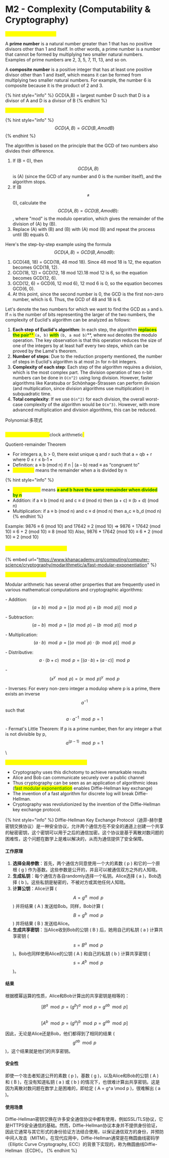 # M2 - Complexity (Computability & Cryptography)

<mark style="color:yellow;">**Primes and Composites**</mark>

A **prime number** is a natural number greater than 1 that has no positive divisors other than 1 and itself. In other words, a prime number is a number that cannot be formed by multiplying two smaller natural numbers. Examples of prime numbers are 2, 3, 5, 7, 11, 13, and so on.

A **composite number** is a positive integer that has at least one positive divisor other than 1 and itself, which means it can be formed from multiplying two smaller natural numbers. For example, the number 6 is composite because it is the product of 2 and 3.

{% hint style="info" %}
GCD(A,B) = largest number D such that D is a divisor of A and D is a divisor of B
{% endhint %}

<mark style="color:yellow;">**Euclid's algorithm**</mark>

{% hint style="info" %}
$$GCD(A,B) = GCD(B, A   mod B)$$
{% endhint %}

The algorithm is based on the principle that the GCD of two numbers also divides their difference.

1. If (B = 0), then $$GCD(A, B)$$is (A) (since the GCD of any number and 0 is the number itself), and the algorithm stops.
2. If (B $$\neq$$ 0), calculate the $$GCD(A, B) = GCD(B,  Amod B):$$, where "mod" is the modulo operation, which gives the remainder of the division of (A) by (B).
3. Replace (A) with (B) and (B) with (A) mod (B) and repeat the process until (B) equals 0.

Here's the step-by-step example using the formula $$GCD(A, B) = GCD(B, Amod B):$$

1. GCD(48, 18) = GCD(18, 48 mod 18). Since 48 mod 18 is 12, the equation becomes GCD(18, 12).
2. GCD(18, 12) = GCD(12, 18 mod 12).18 mod 12 is 6, so the equation becomes GCD(12, 6).
3. GCD(12, 6) = GCD(6, 12 mod 6), 12 mod 6 is 0, so the equation becomes GCD(6, 0).
4. At this point, since the second number is 0, the GCD is the first non-zero number, which is 6. Thus, the GCD of 48 and 18 is 6.

Let's denote the two numbers for which we want to find the GCD as `a` and `b`. If `n` is the number of bits representing the larger of the two numbers, the complexity of Euclid's algorithm can be analyzed as follows:

1. **Each step of Euclid's algorithm**: In each step, the algorithm <mark style="color:green;">**replaces the pair**</mark><mark style="color:green;">** **</mark><mark style="color:green;">**`(a, b)`**</mark><mark style="color:green;">** **</mark><mark style="color:green;">**with**</mark><mark style="color:green;">** **</mark><mark style="color:green;">**`(b, a mod b)`**</mark>, where `mod` denotes the modulo operation. The key observation is that this operation reduces the size of one of the integers by at least half every two steps, which can be proved by the Lamé's theorem.
2. **Number of steps**: Due to the reduction property mentioned, the number of steps in Euclid's algorithm is at most `2n` for n-bit integers.
3. **Complexity of each step**: Each step of the algorithm requires a division, which is the most complex part. The division operation of two n-bit numbers can be done in `O(n^2)` using long division. However, faster algorithms like Karatsuba or Schönhage-Strassen can perform division (and multiplication, since division algorithms use multiplication) in subquadratic time.
4. **Total complexity**: If we use `O(n^2)` for each division, the overall worst-case complexity of the algorithm would be `O(n^3)`. However, with more advanced multiplication and division algorithms, this can be reduced.

Polynomial:多项式

<figure><img src="../.gitbook/assets/Screenshot 2024-01-20 at 2.25.04 PM.png" alt=""><figcaption></figcaption></figure>

<mark style="color:yellow;">**Modular Arithmetic (**</mark>clock arithmetic<mark style="color:yellow;">**)**</mark>

Quotient-remainder Theorem&#x20;

* For integers a, b > 0, there exist unique q and r such that a = qb + r where 0 ≤ r ≤ b-1 •
* Definition: a ≡ b (mod n) if n | (a – b) read ≡ as “congruent to”&#x20;
* <mark style="color:yellow;">**“a mod n”**</mark> means the remainder when a is divided by n&#x20;

{% hint style="info" %}
* <mark style="color:yellow;">**a ≡ b (mod n)**</mark> means <mark style="color:green;">**a and b have the same remainder when divided by n**</mark>
* Addition: if a ≡ b (mod n) and c ≡ d (mod n) then (a + c) ≡ (b + d) (mod n)
* Multiplication: if a ≡ b (mod n) and c ≡ d (mod n) then a_c ≡ b_d (mod n)&#x20;
{% endhint %}

Example: 9876 ≡ 6 (mod 10) and 17642 ≡ 2 (mod 10) => 9876 + 17642 (mod 10) ≡ 6 + 2 (mod 10) ≡ 8 (mod 10)   Also, 9876 \* 17642 (mod 10) ≡ 6 \* 2 (mod 10) ≡ 2 (mod 10)

#### <mark style="color:yellow;">Fast Modular Exponentiation</mark>

{% embed url="https://www.khanacademy.org/computing/computer-science/cryptography/modarithmetic/a/fast-modular-exponentiation" %}

<mark style="color:yellow;">**Modular arithmetic**</mark>

Modular arithmetic has several other properties that are frequently used in various mathematical computations and cryptographic algorithms:

\- Addition: $$(a + b) \mod p = [(a \mod p) + (b \mod p)] \mod p$$

\- Subtraction: $$(a - b) \mod p = [(a \mod p) - (b \mod p)] \mod p$$

\- Multiplication: $$(a \cdot b) \mod p = [(a \mod p) \cdot (b \mod p)] \mod p$$

\- Distributive: $$a \cdot (b + c) \mod p = [(a \cdot b) + (a \cdot c)] \mod p$$

\- $$(x^y \mod p) = (x \mod p)^y \mod p$$



\- Inverses: For every non-zero integer a modulop where p is a prime, there exists an inverse $$a^{-1}$$such that $$a \cdot a^{-1} \mod p = 1$$

\- Fermat's Little Theorem: If p is a prime number, then for any integer a that is not divisible by p, $$a^{(p-1)} \mod p = 1$$

\


<mark style="color:yellow;">**Diffie-Hellman Key Exchange Protocol**</mark>

* Cryptography uses this dichotomy to achieve remarkable results&#x20;
* Alice and Bob can communicate securely over a public channel&#x20;
* &#x20;Thus cryptography can be seen as an application of algorithmic ideas (<mark style="color:green;">fast modular exponentiation</mark> enables Diffie-Hellman key exchange)
* The invention of a fast algorithm for discrete log will break Diffie-Hellman.
* Cryptography was revolutionized by the invention of the Diffie-Hellman key exchange protocol.

{% hint style="info" %}
Diffie-Hellman Key Exchange Protocol（迪菲-赫尔曼密钥交换协议）是一种安全协议，允许两个通信方在不安全的通道上创建一个共享的秘密密钥，这个密钥可以用于之后的通信加密。这个协议是基于离散对数问题的困难性，这个问题在数学上是难以解决的，从而为通信提供了安全保障。

#### 工作原理

1. **选择全局参数**：首先，两个通信方同意使用一个大的素数 ( p ) 和它的一个原根 ( g ) 作为基数。这些参数是公开的，并且可以被通信双方之外的人知晓。
2. **生成私钥**：每个通信方各自randomly选择一个私钥。Alice选择 ( a )，Bob选择 ( b )。这些私钥是秘密的，不被对方或其他任何人知晓。
3. **计算公钥**：Alice计算 ( $$A = g^a \mod p$$ ) 并将结果 ( A ) 发送给Bob。同样，Bob计算 ( $$B = g^b \mod p$$ ) 并将结果 ( B ) 发送给Alice。
4. **生成共享密钥**：当Alice收到Bob的公钥 ( B ) 后，她用自己的私钥 ( a ) 计算共享密钥 ( $$s = B^a \mod p$$ )。Bob也同样使用Alice的公钥 ( A ) 和自己的私钥 ( b ) 计算共享密钥 ( $$s = A^b \mod p$$ )。

#### 结果

根据模幂运算的性质，Alice和Bob计算出的共享密钥是相等的：

$$[ B^a \mod p = (g^b)^a \mod p = g^{ab} \mod p ]$$\
$$[ A^b \mod p = (g^a)^b \mod p = g^{ab} \mod p ]$$

因此，无论是Alice还是Bob，他们都得到了相同的结果 ( $$g^{ab} \mod p$$ )，这个结果就是他们的共享密钥。

#### 安全性

即使一个攻击者知道公开的素数 ( p )，基数 ( g )，以及Alice和Bob的公钥 ( A ) 和 ( B )，在没有知道私钥 ( a ) 或 ( b ) 的情况下，也很难计算出共享密钥。这是因为离散对数问题在数学上是困难的，即给定 ( A = g^a \mod p )，很难解出 ( a )。

#### 使用场景

Diffie-Hellman密钥交换在许多安全通信协议中都有使用，例如SSL/TLS协议，它是HTTPS安全通信的基础。然而，Diffie-Hellman协议本身并不提供身份验证，因此它通常与其它形式的身份验证方法结合使用，以保证通信双方的身份，并预防中间人攻击（MITM）。在现代应用中，Diffie-Hellman通常是在椭圆曲线密码学（Elliptic Curve Cryptography, ECC）的背景下实现的，称为椭圆曲线Diffie-Hellman（ECDH）。
{% endhint %}
